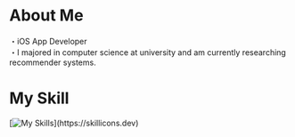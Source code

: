 # About Me
・iOS App Developer <br>
・I majored in computer science at university and am currently researching recommender systems.

# My Skill
[![My Skills](https://skillicons.dev/icons?i=swift,c,java,python,firebase,)](https://skillicons.dev)
